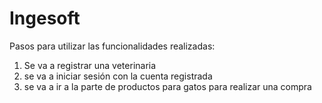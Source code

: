 # Ingesoft
Pasos para utilizar las funcionalidades realizadas:
1. Se va a registrar una veterinaria
2. se va a iniciar sesión con la cuenta registrada
3. se va a ir a la parte de productos para gatos para realizar una compra
